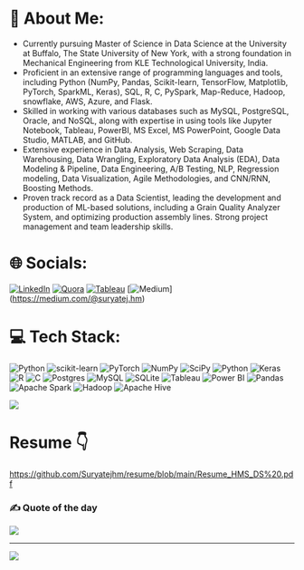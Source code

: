 
# 💫 About Me:
- Currently pursuing Master of Science in Data Science  at the University at Buffalo, The State University of New York, with a strong foundation in Mechanical Engineering from KLE Technological University, India. <br>
- Proficient in an extensive range of programming languages and tools, including Python (NumPy, Pandas, Scikit-learn, TensorFlow, Matplotlib, PyTorch, SparkML, Keras), SQL, R, C, PySpark, Map-Reduce, Hadoop, snowflake, AWS, Azure, and Flask. <br>
- Skilled in working with various databases such as MySQL, PostgreSQL, Oracle, and NoSQL, along with expertise in using tools like Jupyter Notebook, Tableau, PowerBI, MS Excel, MS PowerPoint, Google Data Studio, MATLAB, and GitHub. <br>
- Extensive experience in Data Analysis, Web Scraping, Data Warehousing, Data Wrangling, Exploratory Data Analysis (EDA), Data Modeling & Pipeline, Data Engineering, A/B Testing, NLP, Regression modeling, Data Visualization, Agile Methodologies, and CNN/RNN, Boosting Methods. <br> 
- Proven track record as a Data Scientist, leading the development and production of ML-based solutions, including a Grain Quality Analyzer System, and optimizing production assembly lines. Strong project management and team leadership skills. <br>

# 🌐 Socials:
[![LinkedIn](https://img.shields.io/badge/LinkedIn-%230077B5.svg?logo=linkedin&logoColor=white)](https://linkedin.com/in/suryatej-h-m) [![Quora](https://img.shields.io/badge/Quora-%23B92B27.svg?logo=Quora&logoColor=white)](https://quora.com/profile/Suryatej-H-M-2) [![Tableau](https://img.shields.io/badge/Tableau-E97627.svg?logo=Tableau&logoColor=white)](https://public.tableau.com/app/profile/suryatej.h.m) [![Medium](https://img.shields.io/badge/medium)] (https://medium.com/@suryatej.hm)

# 💻 Tech Stack:
![Python](https://img.shields.io/badge/python-3670A0?style=for-the-badge&logo=python&logoColor=ffdd54) ![scikit-learn](https://img.shields.io/badge/scikit--learn-%23F7931E.svg?style=for-the-badge&logo=scikit-learn&logoColor=white) ![PyTorch](https://img.shields.io/badge/PyTorch-%23EE4C2C.svg?style=for-the-badge&logo=PyTorch&logoColor=white) ![NumPy](https://img.shields.io/badge/numpy-%23013243.svg?style=for-the-badge&logo=numpy&logoColor=white) ![SciPy](https://img.shields.io/badge/SciPy-%230C55A5.svg?style=for-the-badge&logo=scipy&logoColor=%white) ![Python](https://img.shields.io/badge/python-3670A0?style=for-the-badge&logo=python&logoColor=ffdd54) ![Keras](https://img.shields.io/badge/Keras-%23D00000.svg?style=for-the-badge&logo=Keras&logoColor=white) ![R](https://img.shields.io/badge/r-%23276DC3.svg?style=for-the-badge&logo=r&logoColor=white) ![C](https://img.shields.io/badge/c-%2300599C.svg?style=for-the-badge&logo=c&logoColor=white) ![Postgres](https://img.shields.io/badge/postgres-%23316192.svg?style=for-the-badge&logo=postgresql&logoColor=white) ![MySQL](https://img.shields.io/badge/mysql-%2300f.svg?style=for-the-badge&logo=mysql&logoColor=white) ![SQLite](https://img.shields.io/badge/sqlite-%2307405e.svg?style=for-the-badge&logo=sqlite&logoColor=white) ![Tableau](https://img.shields.io/badge/Tableau-E97627.svg?style=for-the-badge&?logo=Tableau&logoColor=white) ![Power BI](https://img.shields.io/badge/power_bi-F2C811?style=for-the-badge&logo=powerbi&logoColor=white) ![Pandas](https://img.shields.io/badge/pandas-%23150458.svg?style=for-the-badge&logo=pandas&logoColor=white)  ![Apache Spark](https://img.shields.io/badge/Apache%20Spark-FDEE21?style=for-the-badge&logo=apachespark&logoColor=white) ![Hadoop](https://img.shields.io/badge/Apache%20Hadoop-66CCFF?style=for-the-badge&logo=apachehadoop&logoColor=white) ![Apache Hive](https://img.shields.io/badge/Apache%20Hive-FDEE21?style=for-the-badge&logo=apachehive&logoColor=white)

![](https://github-readme-stats.vercel.app/api/top-langs/?username=Suryatejhm&theme=gruvbox&hide_border=false&include_all_commits=true&count_private=false&layout=compact)

# Resume 👇
https://github.com/Suryatejhm/resume/blob/main/Resume_HMS_DS%20.pdf

### ✍️ Quote of the day
![](https://quotes-github-readme.vercel.app/api?type=horizontal&theme=dark)

---
[![](https://visitcount.itsvg.in/api?id=Suryatejhm&icon=0&color=0)](https://visitcount.itsvg.in)
